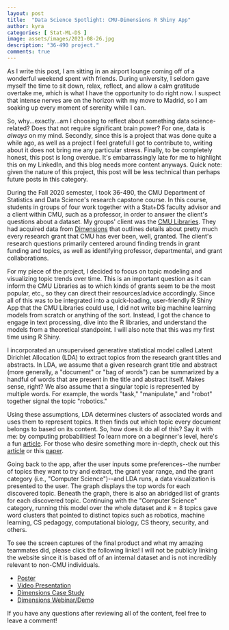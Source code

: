 ```yaml
---
layout: post
title:  "Data Science Spotlight: CMU-Dimensions R Shiny App"
author: kyra
categories: [ Stat-ML-DS ]
image: assets/images/2021-08-26.jpg
description: "36-490 project."
comments: true
---
```


As I write this post, I am sitting in an airport lounge coming off of a wonderful weekend spent with friends. During university, I seldom gave myself the time to sit down, relax, reflect, and allow a calm gratitude overtake me, which is what I have the opportunity to do right now. I suspect that intense nerves are on the horizon with my move to Madrid, so I am soaking up every moment of serenity while I can.

So, why...exactly...am I choosing to reflect about something data science-related? Does that not require significant brain power? For one, data is *always* on my mind. Secondly, since this is a project that was done quite a while ago, as well as a project I feel grateful I got to contribute to, writing about it does not bring me any particular stress. Finally, to be completely honest, this post is long overdue. It's embarrassingly late for me to highlight this on my LinkedIn, and this blog needs more content anyways. Quick note: given the nature of this project, this post will be less technical than perhaps future posts in this category.

During the Fall 2020 semester, I took 36-490, the CMU Department of Statistics and Data Science's research capstone course. In this course, students in groups of four work together with a Stat+DS faculty advisor and a client within CMU, such as a professor, in order to answer the client's questions about a dataset. My groups' client was the [CMU Libraries](https://library.cmu.edu/). They had acquired data from [Dimensions](https://www.dimensions.ai/) that outlines details about pretty much every research grant that CMU has ever been, well, granted. The client's research questions primarily centered around finding trends in grant funding and topics, as well as identifying professor, departmental, and grant collaborations.

For my piece of the project, I decided to focus on topic modeling and visualizing topic trends over time. This is an important question as it can inform the CMU Libraries as to which kinds of grants seem to be the most popular, etc., so they can direct their resources/advice accordingly. Since all of this was to be integrated into a quick-loading, user-friendly R Shiny App that the CMU Libraries could use, I did not write big machine learning models from scratch or anything of the sort. Instead, I got the chance to engage in text processing, dive into the R libraries, and understand the models from a theoretical standpoint. I will also note that this was my first time using R Shiny.

I incorporated an unsupervised generative statistical model called Latent Dirichlet Allocation (LDA) to extract topics from the research grant titles and abstracts. In LDA, we assume that a given research grant title and abstract (more generally, a "document" or "bag of words") can be summarized by a handful of words that are present in the title and abstract itself. Makes sense, right? We also assume that a singular topic is represented by multiple words. For example, the words "task," "manipulate," and "robot" together signal the topic "robotics."

Using these assumptions, LDA determines clusters of associated words and uses them to represent topics. It then finds out which topic every document belongs to based on its content. So, how does it do all of this? Say it with me: by computing probabilities! To learn more on a beginner's level, here's a fun [article](https://towardsdatascience.com/latent-dirichlet-allocation-lda-9d1cd064ffa2). For those who desire something more in-depth, check out this [article](https://towardsdatascience.com/light-on-math-machine-learning-intuitive-guide-to-latent-dirichlet-allocation-437c81220158) or this [paper](https://jmlr.org/papers/volume3/blei03a/blei03a.pdf).

Going back to the app, after the user inputs some preferences--the number of topics they want to try and extract, the grant year range, and the grant category (i.e., "Computer Science")--and LDA runs, a data visualization is presented to the user. The graph displays the top words for each discovered topic. Beneath the graph, there is also an abridged list of grants for each discovered topic. Continuing with the "Computer Science" category, running this model over the whole dataset and $k = 8$ topics gave word clusters that pointed to distinct topics such as robotics, machine learning, CS pedagogy, computational biology, CS theory, security, and others.

To see the screen captures of the final product and what my amazing teammates did, please click the following links! I will not be publicly linking the website since it is based off of an internal dataset and is not incredibly relevant to non-CMU individuals.

- [Poster](http://www.stat.cmu.edu/capstoneresearch/fall2020/Libraries_490_Poster.pdf)
- [Video Presentation](https://www.youtube.com/watch?v=ijZXBx82ExA)
- [Dimensions Case Study](https://www.dimensions.ai/resources/students-at-carnegie-mellon-university-use-dimensions-to-create-research-funding-dashboards/)
- [Dimensions Webinar/Demo](https://www.dimensions.ai/webinars/how-undergraduate-students-at-carnegie-mellon-university-used-dimensions-data-to-create-innovative-internal-dashboards/)

If you have any questions after reviewing all of the content, feel free to leave a comment!